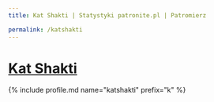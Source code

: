 ```yaml
---
title: Kat Shakti | Statystyki patronite.pl | Patromierz

permalink: /katshakti
---
```


# [Kat Shakti](https://patronite.pl/katshakti)

{% include profile.md name="katshakti" prefix="k" %}
